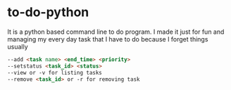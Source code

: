 to-do-python
============

It is a python based command line to do program. I made it just for fun and managing my every day task that I have to do because I forget things usually

```html
--add <task name> <end_time> <priority>
--setstatus <task_id> <status>
--view or -v for listing tasks
--remove <task_id> or -r for removing task
```